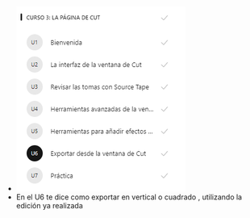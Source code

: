 - ![image.png](../assets/image_1643943817529_0.png)
- En el U6 te dice como exportar en vertical o cuadrado , utilizando la edición ya realizada